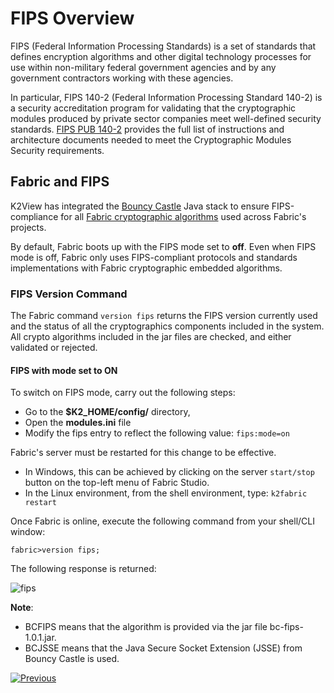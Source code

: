 # FIPS Overview

FIPS (Federal Information Processing Standards) is a set of standards that defines encryption algorithms and other digital technology processes for use within non-military federal government agencies and by any government contractors working with these agencies. 

In particular, FIPS 140-2 (Federal Information Processing Standard 140-2) is a security accreditation program for validating that the cryptographic modules produced by private sector companies meet well-defined security standards.
[FIPS PUB 140-2](https://nvlpubs.nist.gov/nistpubs/FIPS/NIST.FIPS.140-2.pdf) provides the full list of instructions and architecture documents needed to meet the Cryptographic Modules Security requirements.


## Fabric and FIPS

K2View has integrated the [Bouncy Castle](https://www.bouncycastle.org/index.html) Java stack to ensure FIPS-compliance for all [Fabric cryptographic algorithms](/articles/26_fabric_security/03_fabric_LUI_encryption.md) used across Fabric's projects.

By default, Fabric boots up with the FIPS mode set to **off**. 
Even when FIPS mode is off, Fabric only uses FIPS-compliant protocols and standards implementations with Fabric cryptographic embedded algorithms.


### FIPS Version Command

The Fabric command ```version fips``` returns the FIPS version currently used and the status of all the cryptographics components included in the system. All crypto algorithms included in the jar files are checked, and either validated or rejected.


#### FIPS with mode set to **ON**

To switch on FIPS mode, carry out the following steps:
- Go to the **$K2_HOME/config/** directory,
- Open the **modules.ini** file
- Modify the fips entry to reflect the following value: ```fips:mode=on```

Fabric's server must be restarted for this change to be effective. 

- In Windows, this can be achieved by clicking on the server ```start/stop``` button on the top-left menu of Fabric Studio. 
- In the Linux environment, from the shell environment, type: ```k2fabric restart```

Once Fabric is online, execute the following command from your shell/CLI window: 

```fabric>version fips;```

The following response is returned:

![fips](images/fipsImg01.PNG)


**Note**:
- BCFIPS means that the algorithm is provided via the jar file bc-fips-1.0.1.jar.
- BCJSSE means that the Java Secure Socket Extension (JSSE) from Bouncy Castle is used.






[![Previous](/articles/images/Previous.png)](/articles/26_fabric_security/17_user_IAM_custom_authenticator.md)


